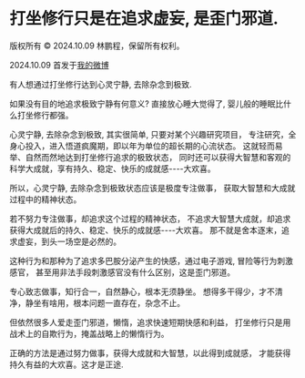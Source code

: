 # 打坐修行只是在追求虚妄, 是歪门邪道.

版权所有 © 2024.10.09 林鹏程，保留所有权利。

2024.10.09 首发于[我的微博](https://weibo.com/lincpa)

有人想通过打坐修行达到心灵宁静, 去除杂念到极致. 

如果没有目的地追求极致宁静有何意义?
直接放心睡大觉得了, 婴儿般的睡眠比什么打坐修行都强。

心灵宁静, 去除杂念到极致, 其实很简单, 只要对某个兴趣研究项目，
专注研究，全身心投入，进入悟道疯魔期，即以年为单位的超长期的心流状态。
这就轻而易举、自然而然地达到打坐修行追求的极致状态，
同时还可以获得大智慧和客观的科学大成就，享有持久、稳定、快乐的成就感----大欢喜。

所以，心灵宁静, 去除杂念到极致状态应该是极度专注做事，
获取大智慧和大成就过程中的精神状态。

若不努力专注做事，却追求这个过程的精神状态，
不追求大智慧大成就，却追求获得大成就后的持久、稳定、快乐的成就感----大欢喜。
那不就是舍本逐末，追求虚妄，到头一场空是必然的。

这种行为和那种为了追求多巴胺分泌产生的快感，通过电子游戏, 冒险等行为刺激感官，
甚至用非法手段刺激感官没有什么区别，这是歪门邪道。

专心致志做事，知行合一，自然静心，根本无须静坐。
想得多干得少，才不清净，静坐有啥用，根本问题一直存在，杂念不止。

但依然很多人爱走歪门邪道，懒惰，追求快速短期快感和利益，
打坐修行只是用战术上的自欺行为，掩盖战略上的懒惰行为。

正确的方法是通过努力做事，获得大成就和大智慧，以此得到成就感，
才能获得持久有益的大欢喜。这才是正途.
